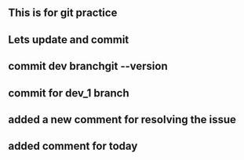 ## This is for git practice
## Lets update and commit
## commit dev branchgit --version
## commit for dev_1 branch
## added a new comment for resolving the issue
## added comment for today